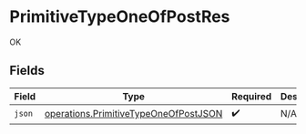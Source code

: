 # PrimitiveTypeOneOfPostRes

OK


## Fields

| Field                                                                                          | Type                                                                                           | Required                                                                                       | Description                                                                                    |
| ---------------------------------------------------------------------------------------------- | ---------------------------------------------------------------------------------------------- | ---------------------------------------------------------------------------------------------- | ---------------------------------------------------------------------------------------------- |
| `json`                                                                                         | [operations.PrimitiveTypeOneOfPostJSON](../../models/operations/primitivetypeoneofpostjson.md) | :heavy_check_mark:                                                                             | N/A                                                                                            |